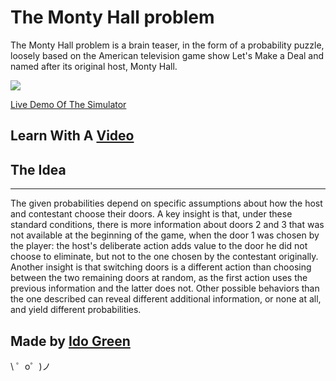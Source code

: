 The Monty Hall problem
======================

The Monty Hall problem is a brain teaser, in the form of a probability puzzle, loosely based on the American television game show Let's Make a Deal and named after its original host, Monty Hall.

![](https://upload.wikimedia.org/wikipedia/commons/thumb/3/3f/Monty_open_door.svg/220px-Monty_open_door.svg.png)

[Live Demo Of The Simulator](https://monty-problem-simulator.glitch.me/)

## Learn With A [Video](https://www.khanacademy.org/math/precalculus/prob-comb/dependent-events-precalc/v/monty-hall-problem)

## The Idea
------------

The given probabilities depend on specific assumptions about how the host and contestant choose their doors. A key insight is that, under these standard conditions, there is more information about doors 2 and 3 that was not available at the beginning of the game, when the door 1 was chosen by the player: the host's deliberate action adds value to the door he did not choose to eliminate, but not to the one chosen by the contestant originally. Another insight is that switching doors is a different action than choosing between the two remaining doors at random, as the first action uses the previous information and the latter does not. Other possible behaviors than the one described can reveal different additional information, or none at all, and yield different probabilities.

Made by [Ido Green](https://ido-green.appspot.com/)
-------------------

\ ゜o゜)ノ
